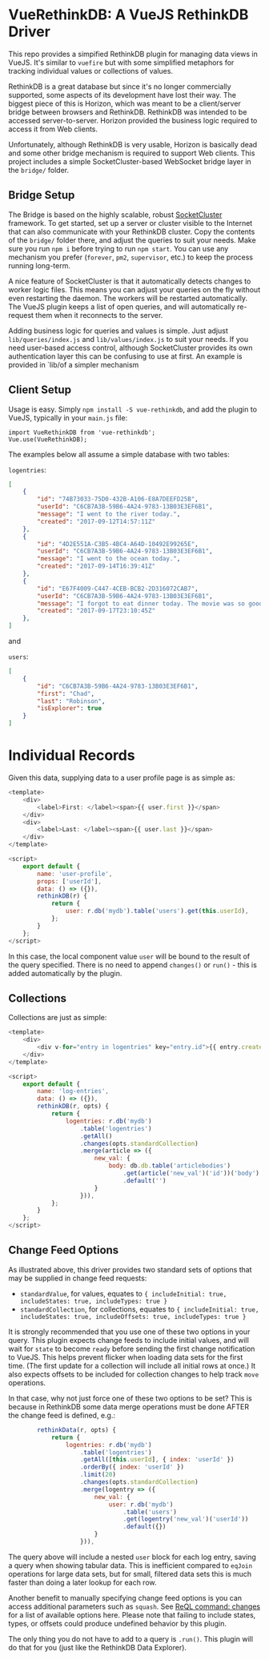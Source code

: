 # VueRethinkDB: A VueJS RethinkDB Driver

This repo provides a simpified RethinkDB plugin for managing data views in VueJS. It's similar to `vuefire` but with
some simplified metaphors for tracking individual values or collections of values.

RethinkDB is a great database but since it's no longer commercially supported, some aspects of its development have lost
their way. The biggest piece of this is Horizon, which was meant to be a client/server bridge between browsers and
RethinkDB. RethinkDB was intended to be accessed server-to-server. Horizon provided the business logic required to
access it from Web clients.

Unfortunately, although RethinkDB is very usable, Horizon is basically dead and some other bridge mechanism is required
to support Web clients. This project includes a simple SocketCluster-based WebSocket bridge layer in the `bridge/`
folder.

## Bridge Setup

The Bridge is based on the highly scalable, robust [SocketCluster](https://socketcluster.io/#!/) framework. To get
started, set up a server or cluster visible to the Internet that can also communicate with your RethinkDB cluster.
Copy the contents of the `bridge/` folder there, and adjust the queries to suit your needs. Make sure you run `npm i`
before trying to run `npm start`. You can use any mechanism you prefer (`forever`, `pm2`, `supervisor`, etc.) to
keep the process running long-term.

A nice feature of SocketCluster is that it automatically detects changes to worker logic files. This means you can
adjust your queries on the fly without even restarting the daemon. The workers will be restarted automatically. The
VueJS plugin keeps a list of open queries, and will automatically re-request them when it reconnects to the server.

Adding business logic for queries and values is simple. Just adjust `lib/queries/index.js` and `lib/values/index.js`
to suit your needs. If you need user-based access control, although SocketCluster provides its own authentication
layer this can be confusing to use at first. An example is provided in `lib/of a simpler mechanism

## Client Setup

Usage is easy. Simply `npm install -S vue-rethinkdb`, and add the plugin to VueJS, typically in your `main.js` file:

    import VueRethinkDB from 'vue-rethinkdb';
    Vue.use(VueRethinkDB);

The examples below all assume a simple database with two tables:

`logentries`:
```json
[
    {
        "id": "74B73033-75D0-432B-A106-E8A7DEEFD25B",
        "userId": "C6CB7A3B-59B6-4A24-9783-13B03E3EF6B1",
        "message": "I went to the river today.",
        "created": "2017-09-12T14:57:11Z"
    },
    {
        "id": "4D2E551A-C3B5-4BC4-A64D-10492E99265E",
        "userId": "C6CB7A3B-59B6-4A24-9783-13B03E3EF6B1",
        "message": "I went to the ocean today.",
        "created": "2017-09-14T16:39:41Z"
    },
    {
        "id": "E67F4009-C447-4CEB-BCB2-2D316072CAB7",
        "userId": "C6CB7A3B-59B6-4A24-9783-13B03E3EF6B1",
        "message": "I forgot to eat dinner today. The movie was so good!",
        "created": "2017-09-17T23:10:45Z"
    },
]
```

and

`users`:
```json
[
    {
        "id": "C6CB7A3B-59B6-4A24-9783-13B03E3EF6B1",
        "first": "Chad",
        "last": "Robinson",
        "isExplorer": true
    }
]
```

# Individual Records

Given this data, supplying data to a user profile page is as simple as:

```js
<template>
    <div>
        <label>First: </label><span>{{ user.first }}</span>
    </div>
    <div>
        <label>Last: </label><span>{{ user.last }}</span>
    </div>
</template>

<script>
    export default {
        name: 'user-profile',
        props: ['userId'],
        data: () => ({}),
        rethinkDB(r) {
            return {
                user: r.db('mydb').table('users').get(this.userId),
            };
        }
    };
</script>
```

In this case, the local component value `user` will be bound to the result of the query specified. There is no need to
append `changes()` or `run()` - this is added automatically by the plugin.

## Collections

Collections are just as simple:

```js
<template>
    <div>
        <div v-for="entry in logentries" key="entry.id">{{ entry.created }} :: {{ entry.message }}</span>
    </div>
</template>

<script>
    export default {
        name: 'log-entries',
        data: () => ({}),
        rethinkDB(r, opts) {
            return {
                logentries: r.db('mydb')
                    .table('logentries')
                    .getAll()
                    .changes(opts.standardCollection)
                    .merge(article => ({
                        new_val: {
                            body: db.db.table('articlebodies')
                                .get(article('new_val')('id'))('body')
                                .default('')
                        }
                    })),
            };
        }
    };
</script>
```

## Change Feed Options

As illustrated above, this driver provides two standard sets of options that may be supplied in change feed requests:

 - `standardValue`, for values, equates to `{ includeInitial: true, includeStates: true, includeTypes: true }`
 - `standardCollection`, for collections, equates to
   `{ includeInitial: true, includeStates: true, includeOffsets: true, includeTypes: true }`

It is strongly recommended that you use one of these two options in your query. This plugin expects change feeds to
include initial values, and will wait for `state` to become `ready` before sending the first change notification to
VueJS. This helps prevent flicker when loading data sets for the first time. (The first update for a collection will
include all initial rows at once.) It also expects offsets to be included for collection changes to help track `move`
operations.

In that case, why not just force one of these two options to be set? This is because in RethinkDB some data merge
operations must be done AFTER the change feed is defined, e.g.:

```js
        rethinkData(r, opts) {
            return {
                logentries: r.db('mydb')
                    .table('logentries')
                    .getAll([this.userId], { index: 'userId' })
                    .orderBy({ index: 'userId' })
                    .limit(20)
                    .changes(opts.standardCollection)
                    .merge(logentry => ({
                        new_val: {
                            user: r.db('mydb')
                                .table('users')
                                .get(logentry('new_val')('userId'))
                                .default({})
                        }
                    })),
```

The query above will include a nested `user` block for each log entry, saving a query when showing tabular data. This
is inefficient compared to `eqJoin` operations for large data sets, but for small, filtered data sets this is much
faster than doing a later lookup for each row.

Another benefit to manually specifying change feed options is you can access additional parameters such as `squash`.
See [ReQL command: changes](https://www.rethinkdb.com/api/javascript/changes/) for a list of available options here.
Please note that failing to include states, types, or offsets could produce undefined behavior by this plugin.

The only thing you do not have to add to a query is `.run()`. This plugin will do that for you (just like the
RethinkDB Data Explorer).
